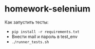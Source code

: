 # homework-selenium

Как запустить тесты:

- `pip install -r requirements.txt`
-  Внести mail и пароль в test_env
- `./runner_tests.sh`
